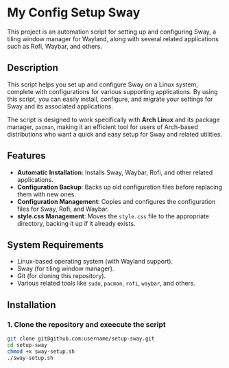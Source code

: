 # My Config Setup Sway

This project is an automation script for setting up and configuring Sway, a tiling window manager for Wayland, along with several related applications such as Rofi, Waybar, and others.

## Description

This script helps you set up and configure Sway on a Linux system, complete with configurations for various supporting applications. By using this script, you can easily install, configure, and migrate your settings for Sway and its associated applications.

The script is designed to work specifically with **Arch Linux** and its package manager, `pacman`, making it an efficient tool for users of Arch-based distributions who want a quick and easy setup for Sway and related utilities.

## Features

- **Automatic Installation**: Installs Sway, Waybar, Rofi, and other related applications.
- **Configuration Backup**: Backs up old configuration files before replacing them with new ones.
- **Configuration Management**: Copies and configures the configuration files for Sway, Rofi, and Waybar.
- **style.css Management**: Moves the `style.css` file to the appropriate directory, backing it up if it already exists.

## System Requirements

- Linux-based operating system (with Wayland support).
- Sway (for tiling window manager).
- Git (for cloning this repository).
- Various related tools like `sudo`, `pacman`, `rofi`, `waybar`, and others.

## Installation

### 1. Clone the repository and exeecute the script

```bash
git clone git@github.com:username/setup-sway.git
cd setup-sway
chmod +x sway-setup.sh
./sway-setup.sh

